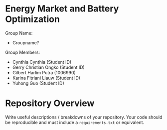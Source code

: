 # Energy Market and Battery Optimization
Group Name:  
- Groupname?

Group Members:  
- Cynthia Cynthia (Student ID)
- Gerry Christian Ongko (Student ID)
- Gilbert Harlim Putra (1006990)
- Karina Fitriani Liauw (Student ID)
- Yuhong Guo (Student ID)


# Repository Overview
Write useful descriptions / breakdowns of your repository. Your code should be reproducible and must include a `requirements.txt` or equivalent. 

